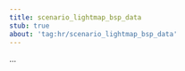 ```yaml
---
title: scenario_lightmap_bsp_data
stub: true
about: 'tag:hr/scenario_lightmap_bsp_data'
---
```

...
